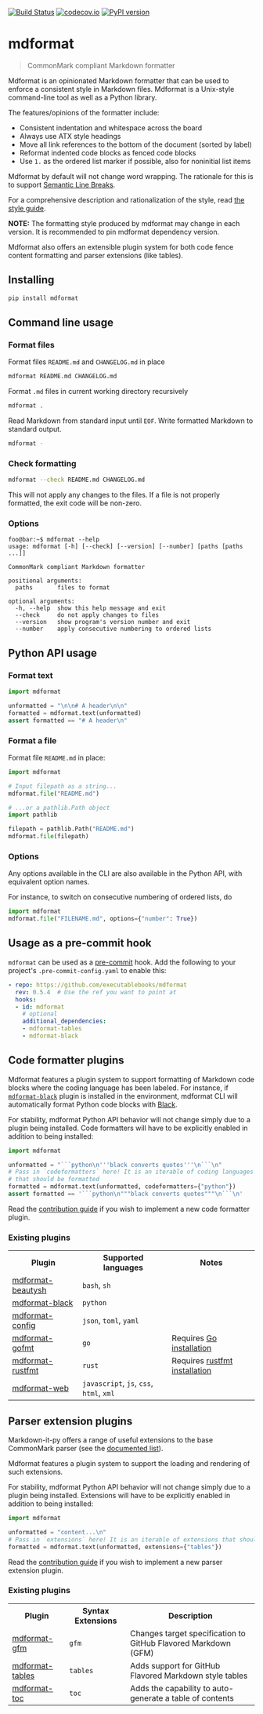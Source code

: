 [![Build Status](https://github.com/executablebooks/mdformat/workflows/Tests/badge.svg?branch=master)](https://github.com/executablebooks/mdformat/actions?query=workflow%3ATests+branch%3Amaster+event%3Apush)
[![codecov.io](https://codecov.io/gh/executablebooks/mdformat/branch/master/graph/badge.svg)](https://codecov.io/gh/executablebooks/mdformat)
[![PyPI version](https://img.shields.io/pypi/v/mdformat)](https://pypi.org/project/mdformat)

# mdformat

> CommonMark compliant Markdown formatter

Mdformat is an opinionated Markdown formatter
that can be used to enforce a consistent style in Markdown files.
Mdformat is a Unix-style command-line tool as well as a Python library.

The features/opinions of the formatter include:

- Consistent indentation and whitespace across the board
- Always use ATX style headings
- Move all link references to the bottom of the document (sorted by label)
- Reformat indented code blocks as fenced code blocks
- Use `1.` as the ordered list marker if possible, also for noninitial list items

Mdformat by default will not change word wrapping.
The rationale for this is to support [Semantic Line Breaks](https://sembr.org/).

For a comprehensive description and rationalization of the style,
read [the style guide](https://github.com/executablebooks/mdformat/blob/master/STYLE.md).

**NOTE:**
The formatting style produced by mdformat may change in each version.
It is recommended to pin mdformat dependency version.

Mdformat also offers an extensible plugin system for both code fence content formatting and parser extensions (like tables).

## Installing

```bash
pip install mdformat
```

## Command line usage

### Format files

Format files `README.md` and `CHANGELOG.md` in place

```bash
mdformat README.md CHANGELOG.md
```

Format `.md` files in current working directory recursively

```bash
mdformat .
```

Read Markdown from standard input until `EOF`.
Write formatted Markdown to standard output.

```bash
mdformat -
```

### Check formatting

```bash
mdformat --check README.md CHANGELOG.md
```

This will not apply any changes to the files.
If a file is not properly formatted, the exit code will be non-zero.

### Options

```console
foo@bar:~$ mdformat --help
usage: mdformat [-h] [--check] [--version] [--number] [paths [paths ...]]

CommonMark compliant Markdown formatter

positional arguments:
  paths       files to format

optional arguments:
  -h, --help  show this help message and exit
  --check     do not apply changes to files
  --version   show program's version number and exit
  --number    apply consecutive numbering to ordered lists
```

## Python API usage

### Format text

```python
import mdformat

unformatted = "\n\n# A header\n\n"
formatted = mdformat.text(unformatted)
assert formatted == "# A header\n"
```

### Format a file

Format file `README.md` in place:

```python
import mdformat

# Input filepath as a string...
mdformat.file("README.md")

# ...or a pathlib.Path object
import pathlib

filepath = pathlib.Path("README.md")
mdformat.file(filepath)
```

### Options

Any options available in the CLI are also available in the Python API,
with equivalent option names.

For instance, to switch on consecutive numbering of ordered lists, do

```python
import mdformat
mdformat.file("FILENAME.md", options={"number": True})
```

## Usage as a pre-commit hook

`mdformat` can be used as a [pre-commit](https://github.com/pre-commit/pre-commit) hook.
Add the following to your project's `.pre-commit-config.yaml` to enable this:

```yaml
- repo: https://github.com/executablebooks/mdformat
  rev: 0.5.4  # Use the ref you want to point at
  hooks:
  - id: mdformat
    # optional
    additional_dependencies:
    - mdformat-tables
    - mdformat-black
```

## Code formatter plugins

Mdformat features a plugin system to support formatting of Markdown code blocks where the coding language has been labeled.
For instance, if [`mdformat-black`](https://github.com/hukkinj1/mdformat-black) plugin is installed in the environment,
mdformat CLI will automatically format Python code blocks with [Black](https://github.com/psf/black).

For stability, mdformat Python API behavior will not change simply due to a plugin being installed.
Code formatters will have to be explicitly enabled in addition to being installed:

````python
import mdformat

unformatted = "```python\n'''black converts quotes'''\n```\n"
# Pass in `codeformatters` here! It is an iterable of coding languages
# that should be formatted
formatted = mdformat.text(unformatted, codeformatters={"python"})
assert formatted == '```python\n"""black converts quotes"""\n```\n'
````

Read the [contribution guide](https://github.com/executablebooks/mdformat/blob/master/CONTRIBUTING.md#developing-code-formatter-plugins)
if you wish to implement a new code formatter plugin.

### Existing plugins

<table>
  <tr>
    <th>Plugin</th>
    <th>Supported languages</th>
    <th>Notes</th>
  </tr>
  <tr>
    <td><a href="https://github.com/hukkinj1/mdformat-beautysh">mdformat-beautysh</a></td>
    <td><code>bash</code>, <code>sh</code></td>
    <td></td>
  </tr>
  <tr>
    <td><a href="https://github.com/hukkinj1/mdformat-black">mdformat-black</a></td>
    <td><code>python</code></td>
    <td></td>
  </tr>
  <tr>
    <td><a href="https://github.com/hukkinj1/mdformat-config">mdformat-config</a></td>
    <td><code>json</code>, <code>toml</code>, <code>yaml</code></td>
    <td></td>
  </tr>
  <tr>
    <td><a href="https://github.com/hukkinj1/mdformat-gofmt">mdformat-gofmt</a></td>
    <td><code>go</code></td>
    <td>Requires <a href="https://golang.org/doc/install">Go installation</a></td>
  </tr>
  <tr>
    <td><a href="https://github.com/hukkinj1/mdformat-rustfmt">mdformat-rustfmt</a></td>
    <td><code>rust</code></td>
    <td>Requires <a href="https://github.com/rust-lang/rustfmt#quick-start">rustfmt installation</a></td>
  </tr>
  <tr>
    <td><a href="https://github.com/hukkinj1/mdformat-web">mdformat-web</a></td>
    <td><code>javascript</code>, <code>js</code>, <code>css</code>, <code>html</code>, <code>xml</code></td>
    <td></td>
  </tr>
</table>

## Parser extension plugins

Markdown-it-py offers a range of useful extensions to the base CommonMark parser (see the [documented list](https://markdown-it-py.readthedocs.io/en/latest/plugins.html)).

Mdformat features a plugin system to support the loading and rendering of such extensions.

For stability, mdformat Python API behavior will not change simply due to a plugin being installed.
Extensions will have to be explicitly enabled in addition to being installed:

```python
import mdformat

unformatted = "content...\n"
# Pass in `extensions` here! It is an iterable of extensions that should be loaded
formatted = mdformat.text(unformatted, extensions={"tables"})
```

Read the [contribution guide](https://github.com/executablebooks/mdformat/blob/master/CONTRIBUTING.md#developing-code-formatter-plugins)
if you wish to implement a new parser extension plugin.

### Existing plugins

<table>
  <tr>
    <th>Plugin</th>
    <th>Syntax Extensions</th>
    <th>Description</th>
  </tr>
  <tr>
    <td><a href="https://github.com/hukkinj1/mdformat-gfm">mdformat-gfm</a></td>
    <td><code>gfm</code></td>
    <td>Changes target specification to GitHub Flavored Markdown (GFM)</td>
  </tr>
  <tr>
    <td><a href="https://github.com/executablebooks/mdformat-tables">mdformat-tables</a></td>
    <td><code>tables</code></td>
    <td>Adds support for GitHub Flavored Markdown style tables</td>
  </tr>
  <tr>
    <td><a href="https://github.com/hukkinj1/mdformat-toc">mdformat-toc</a></td>
    <td><code>toc</code></td>
    <td>Adds the capability to auto-generate a table of contents</td>
  </tr>
</table>
